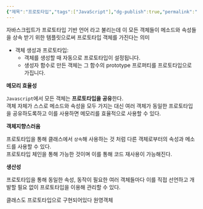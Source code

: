 ```yaml
---
{"제목":"프로토타입","tags":["JavaScript"],"dg-publish":true,"permalink":"/공부/JavaScript/프로토타입/","dgPassFrontmatter":true,"created":"2025-03-21T23:29:55.576+09:00","updated":"2025-04-11T22:05:19.057+09:00"}
---
```


자바스크립트가 프로토타입 기반 언어 라고 불리는데 이 모든 객체들이 메소드와 속성들을 상속 받기 위한 템플릿으로써 프로토타입 객체를 가진다는 의미

- 객체 생성과 프로토타입:
    - 객체를 생성할 때 자동으로 프로토타입이 설정됩니다.
    - 생성자 함수로 만든 객체는 그 함수의 prototype 프로퍼티를 프로토타입으로 가집니다.


**메모리 효율성**

`Javascript`에서 모든 객체는 **프로토타입을 공유**한다.  
객체 자체가 스스로 메소드와 속성을 모두 가지는 대신 여러 객체가 동일한 프로토타입을 공유하도록하고 이를 사용하면 메모리를 효율적으로 사용할 수 있다.

**객체지향스러움**

프로토타입을 통해 클래스에서 `상속`해 사용하는 것 처럼 다른 객체로부터의 속성과 메소드를 사용할 수 있다.  
프로토타입 체인을 통해 가능한 것이며 이를 통해 코드 재사용이 가능해진다.

**생산성**

프로토타입을 통해 동일한 속성, 동작이 필요한 여러 객체들마다 이를 직접 선언하고 개발할 필요 없이 프로토타입을 이용해 관리할 수 있다.

클래스도 프로토타입으로 구현되어있다 원영객체
